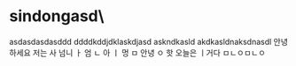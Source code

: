 # sindongasd\
asdasdasdasddd
ddddkddjdklaskdjasd
askndkasld
akdkasldnaksdnasdl
안녕하세요 저는 사 넘니 ㅏ 엄 ㄴ 아 ㅣ 멍 ㅁ 안녕 ㅇ 핫
오늘은 ㅣ거다 
ㅁㄴㅇㅁㄴㅇ
